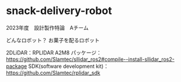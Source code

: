 # snack-delivery-robot
2023年度　設計製作特論　Aチーム

どんなロボット？
お菓子を配るロボット

2DLiDAR：RPLIDAR A2M8
パッケージ：https://github.com/Slamtec/sllidar_ros2#compile--install-sllidar_ros2-package
SDK(software development kit)：https://github.com/Slamtec/rplidar_sdk


